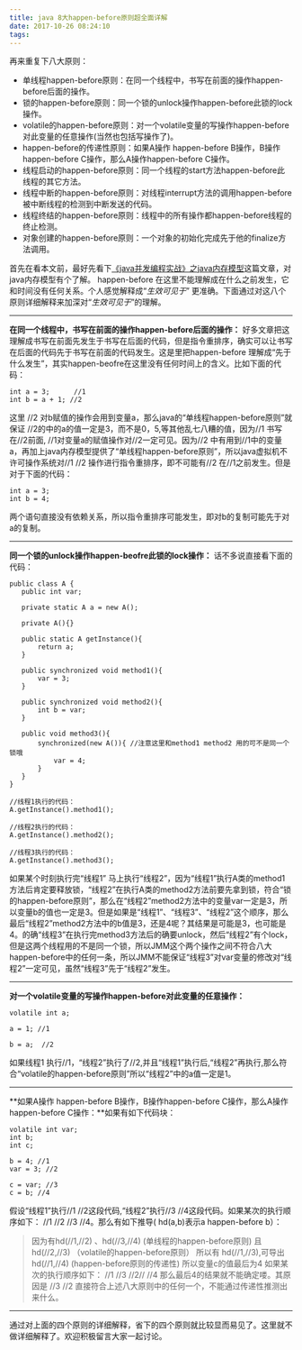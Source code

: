 ```yaml
---
title: java 8大happen-before原则超全面详解
date: 2017-10-26 08:24:10
tags:
---
```

再来重复下八大原则：
* 单线程happen-before原则：在同一个线程中，书写在前面的操作happen-before后面的操作。
* 锁的happen-before原则：同一个锁的unlock操作happen-before此锁的lock操作。
* volatile的happen-before原则：对一个volatile变量的写操作happen-before对此变量的任意操作(当然也包括写操作了)。
* happen-before的传递性原则：如果A操作 happen-before B操作，B操作happen-before C操作，那么A操作happen-before C操作。
* 线程启动的happen-before原则：同一个线程的start方法happen-before此线程的其它方法。
* 线程中断的happen-before原则：对线程interrupt方法的调用happen-before被中断线程的检测到中断发送的代码。
* 线程终结的happen-before原则：线程中的所有操作都happen-before线程的终止检测。
* 对象创建的happen-before原则：一个对象的初始化完成先于他的finalize方法调用。

首先在看本文前，最好先看下[《java并发编程实战》之java内存模型](http://aworker.cn/2017/10/18/java-memory-model/)这篇文章，对java内存模型有个了解。
happen-before 在这里不能理解成在什么之前发生，它和时间没有任何关系。个人感觉解释成“*生效可见于*” 更准确。下面通过对这八个原则详细解释来加深对“*生效可见于*”的理解。
***
 **在同一个线程中，书写在前面的操作happen-before后面的操作：** 好多文章把这理解成书写在前面先发生于书写在后面的代码，但是指令重排序，确实可以让书写在后面的代码先于书写在前面的代码发生。这是里把happen-before 理解成“先于什么发生”，其实happen-beofre在这里没有任何时间上的含义。比如下面的代码：
```
int a = 3;      //1
int b = a + 1; //2
```
 这里 //2 对b赋值的操作会用到变量a，那么java的“单线程happen-before原则”就保证 //2的中的a的值一定是3，而不是0，5,等其他乱七八糟的值，因为//1 书写在//2前面, //1对变量a的赋值操作对//2一定可见。因为//2 中有用到//1中的变量a，再加上java内存模型提供了“单线程happen-before原则”，所以java虚拟机不许可操作系统对//1 //2 操作进行指令重排序，即不可能有//2 在//1之前发生。但是对于下面的代码：
 ```
 int a = 3;
 int b = 4;
 ```
 两个语句直接没有依赖关系，所以指令重排序可能发生，即对b的复制可能先于对a的复制。
***

 **同一个锁的unlock操作happen-beofre此锁的lock操作：** 话不多说直接看下面的代码：
 ```
public class A {
	public int var;

	private static A a = new A();

	private A(){}

	public static A getInstance(){
		return a;
	}

	public synchronized void method1(){
		var = 3;
	}

	public synchronized void method2(){
		int b = var;
	}

	public void method3(){
		synchronized(new A()){ //注意这里和method1 method2 用的可不是同一个锁哦
			var = 4;
		}
	}
}
```
```
//线程1执行的代码：
A.getInstance().method1(); 
```
```
//线程2执行的代码：
A.getInstance().method2(); 
```
```
//线程3执行的代码：
A.getInstance().method3();
```
 如果某个时刻执行完“线程1” 马上执行“线程2”，因为“线程1”执行A类的method1方法后肯定要释放锁，“线程2”在执行A类的method2方法前要先拿到锁，符合“锁的happen-before原则”，那么在“线程2”method2方法中的变量var一定是3，所以变量b的值也一定是3。但是如果是“线程1”、“线程3”、“线程2”这个顺序，那么最后“线程2”method2方法中的b值是3，还是4呢？其结果是可能是3，也可能是4。的确“线程3”在执行完method3方法后的确要unlock，然后“线程2”有个lock，但是这两个线程用的不是同一个锁，所以JMM这个两个操作之间不符合八大happen-before中的任何一条，所以JMM不能保证“线程3”对var变量的修改对“线程2”一定可见，虽然“线程3”先于“线程2”发生。
 ***
**对一个volatile变量的写操作happen-before对此变量的任意操作：** 
```
volatile int a;
```
```
a = 1; //1
```
```
b = a;  //2
```
如果线程1 执行//1，“线程2”执行了//2,并且“线程1”执行后,“线程2”再执行,那么符合“volatile的happen-before原则”所以“线程2”中的a值一定是1。
***
**如果A操作 happen-before B操作，B操作happen-before C操作，那么A操作happen-before C操作：**如果有如下代码块：
```
volatile int var;
int b;
int c;
```
```
b = 4; //1
var = 3; //2
```
```
c = var; //3
c = b; //4
```
假设“线程1”执行//1 //2这段代码,“线程2”执行//3 //4这段代码。如果某次的执行顺序如下：
 //1  //2  //3  //4。那么有如下推导( hd(a,b)表示a happen-before b）：
 > 因为有hd(//1,//2) 、hd(//3,//4) (单线程的happen-before原则)
 > 且hd(//2,//3) （volatile的happen-before原则）
 >所以有 hd(//1,//3),可导出hd(//1,//4) (happen-before原则的传递性)
 >所以变量c的值最后为4
 如果某次的执行顺序如下：
 //1 //3 //2// //4 那么最后4的结果就不能确定喽。其原因是 //3 //2 直接符合上述八大原则中的任何一个，不能通过传递性推测出来什么。
***
通过对上面的四个原则的详细解释，省下的四个原则就比较显而易见了。这里就不做详细解释了。欢迎积极留言大家一起讨论。
